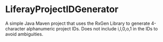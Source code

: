 # LiferayProjectIDGenerator
A simple Java Maven project that uses the RxGen Library to generate 4-character alphanumeric project IDs. Does not include i,l,0,o,1 in the IDs to avoid ambiguities.
